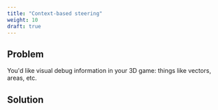 ```yaml
---
title: "Context-based steering"
weight: 10
draft: true
---
```


## Problem

You'd like visual debug information in your 3D game: things like vectors, areas, etc.

## Solution